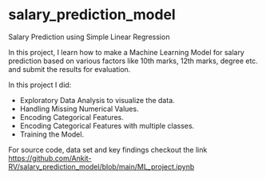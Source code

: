 # salary_prediction_model
Salary Prediction using Simple Linear Regression

In this project, I learn how to make a Machine Learning Model for salary prediction based on various factors like 10th marks, 12th marks, degree etc. and submit the results for evaluation.

In this project I did:

- Exploratory Data Analysis to visualize the data.
- Handling Missing Numerical Values.
- Encoding Categorical Features.
- Encoding Categorical Features with multiple classes.
- Training the Model.

For source code, data set and key findings checkout the link https://github.com/Ankit-RV/salary_prediction_model/blob/main/ML_project.ipynb
